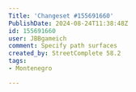 ```yaml
---
Title: 'Changeset #155691660'
PublishDate: 2024-08-24T11:38:48Z
id: 155691660
user: JBBgameich
comment: Specify path surfaces
created_by: StreetComplete 58.2
tags:
- Montenegro

---
```

